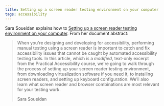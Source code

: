 ```yaml
---
title: Setting up a screen reader testing environment on your computer
tags: accessibility
---
```

Sara Soueidan explains how to [Setting up a screen reader testing environment on your computer](https://www.sarasoueidan.com/blog/testing-environment-setup/). From her document abstract:

> When you're designing and developing for accessibility, performing manual testing using a screen reader is important to catch and fix accessibility issues that cannot be caught by automated accessibility testing tools. In this article, which is a _modified_, text-only excerpt from the Practical Accessibility course, we're going to walk through the process of setting up your screen reader testing environment, from downloading virtualization software if you need it, to installing screen readers, and setting up keyboard configuration. We’ll also learn what screen reader and browser combinations are most relevant for your testing work.
> <footer>Sara Soueidan</footer>

